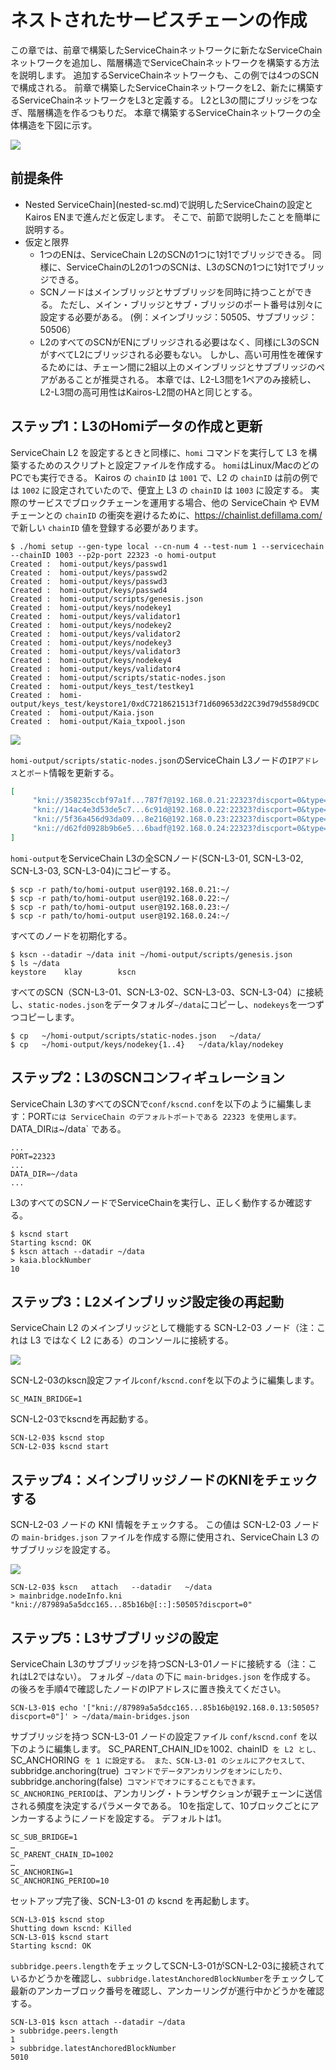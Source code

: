 # ネストされたサービスチェーンの作成

この章では、前章で構築したServiceChainネットワークに新たなServiceChainネットワークを追加し、階層構造でServiceChainネットワークを構築する方法を説明します。 追加するServiceChainネットワークも、この例では4つのSCNで構成される。 前章で構築したServiceChainネットワークをL2、新たに構築するServiceChainネットワークをL3と定義する。 L2とL3の間にブリッジをつなぎ、階層構造を作るつもりだ。 本章で構築するServiceChainネットワークの全体構造を下図に示す。

![](/img/nodes/sc-nestedsc-arch.png)

## 前提条件<a id="prerequisites"></a>

- Nested ServiceChain](nested-sc.md)で説明したServiceChainの設定とKairos ENまで進んだと仮定します。 そこで、前節で説明したことを簡単に説明する。
- 仮定と限界
  - 1つのENは、ServiceChain L2のSCNの1つに1対1でブリッジできる。 同様に、ServiceChainのL2の1つのSCNは、L3のSCNの1つに1対1でブリッジできる。
  - SCNノードはメインブリッジとサブブリッジを同時に持つことができる。 ただし、メイン・ブリッジとサブ・ブリッジのポート番号は別々に設定する必要がある。 (例：メインブリッジ：50505、サブブリッジ：50506）
  - L2のすべてのSCNがENにブリッジされる必要はなく、同様にL3のSCNがすべてL2にブリッジされる必要もない。 しかし、高い可用性を確保するためには、チェーン間に2組以上のメインブリッジとサブブリッジのペアがあることが推奨される。 本章では、L2-L3間を1ペアのみ接続し、L2-L3間の高可用性はKairos-L2間のHAと同じとする。

## ステップ1：L3のHomiデータの作成と更新<a id="step-1-create-and-update-homi"></a>

ServiceChain L2 を設定するときと同様に、`homi` コマンドを実行して L3 を構築するためのスクリプトと設定ファイルを作成する。 `homi`はLinux/MacのどのPCでも実行できる。 Kairos の `chainID` は `1001` で、L2 の `chainID` は前の例では `1002` に設定されていたので、便宜上 L3 の `chainID` は `1003` に設定する。 実際のサービスでブロックチェーンを運用する場合、他の ServiceChain や EVM チェーンとの `chainID` の衝突を避けるために、https://chainlist.defillama.com/ で新しい `chainID` 値を登録する必要があります。

```console
$ ./homi setup --gen-type local --cn-num 4 --test-num 1 --servicechain --chainID 1003 --p2p-port 22323 -o homi-output
Created :  homi-output/keys/passwd1
Created :  homi-output/keys/passwd2
Created :  homi-output/keys/passwd3
Created :  homi-output/keys/passwd4
Created :  homi-output/scripts/genesis.json
Created :  homi-output/keys/nodekey1
Created :  homi-output/keys/validator1
Created :  homi-output/keys/nodekey2
Created :  homi-output/keys/validator2
Created :  homi-output/keys/nodekey3
Created :  homi-output/keys/validator3
Created :  homi-output/keys/nodekey4
Created :  homi-output/keys/validator4
Created :  homi-output/scripts/static-nodes.json
Created :  homi-output/keys_test/testkey1
Created :  homi-output/keys_test/keystore1/0xdC7218621513f71d609653d22C39d79d558d9CDC
Created :  homi-output/Kaia.json
Created :  homi-output/Kaia_txpool.json
```

![](/img/nodes/sc-nestedsc-ip.png)

`homi-output/scripts/static-nodes.json`のServiceChain L3ノードの`IPアドレス`と`ポート`情報を更新する。

```json
[
     "kni://358235ccbf97a1f...787f7@192.168.0.21:22323?discport=0&type=cn",
     "kni://14ac4e3d53de5c7...6c91d@192.168.0.22:22323?discport=0&type=cn",
     "kni://5f36a456d93da09...8e216@192.168.0.23:22323?discport=0&type=cn",
     "kni://d62fd0928b9b6e5...6badf@192.168.0.24:22323?discport=0&type=cn"
]
```

`homi-output`をServiceChain L3の全SCNノード(SCN-L3-01, SCN-L3-02, SCN-L3-03, SCN-L3-04)にコピーする。

```console
$ scp -r path/to/homi-output user@192.168.0.21:~/ 
$ scp -r path/to/homi-output user@192.168.0.22:~/ 
$ scp -r path/to/homi-output user@192.168.0.23:~/ 
$ scp -r path/to/homi-output user@192.168.0.24:~/ 
```

すべてのノードを初期化する。

```console
$ kscn --datadir ~/data init ~/homi-output/scripts/genesis.json
$ ls ~/data
keystore	klay		kscn
```

すべてのSCN（SCN-L3-01、SCN-L3-02、SCN-L3-03、SCN-L3-04）に接続し、`static-nodes.json`をデータフォルダ`~/data`にコピーし、`nodekeys`を一つずつコピーします。

```console
$ cp   ~/homi-output/scripts/static-nodes.json   ~/data/
$ cp   ~/homi-output/keys/nodekey{1..4}   ~/data/klay/nodekey
```

## ステップ2：L3のSCNコンフィギュレーション<a id="step-2-scn-configuration"></a>

ServiceChain L3のすべてのSCNで`conf/kscnd.conf`を以下のように編集します：PORT`には ServiceChain のデフォルトポートである 22323 を使用します。`DATA_DIR`は`~/data\` である。

```
...
PORT=22323
...
DATA_DIR=~/data
...
```

L3のすべてのSCNノードでServiceChainを実行し、正しく動作するか確認する。

```console
$ kscnd start
Starting kscnd: OK
$ kscn attach --datadir ~/data
> kaia.blockNumber
10
```

## ステップ3：L2メインブリッジ設定後の再起動<a id="step-3-restart-after-setting-L2-main-bridge"></a>

ServiceChain L2 のメインブリッジとして機能する SCN-L2-03 ノード（注：これは L3 ではなく L2 にある）のコンソールに接続する。

![](/img/nodes/sc-nestedsc-id.png)

SCN-L2-03のkscn設定ファイル`conf/kscnd.conf`を以下のように編集します。

```console
SC_MAIN_BRIDGE=1
```

SCN-L2-03でkscndを再起動する。

```console
SCN-L2-03$ kscnd stop
SCN-L2-03$ kscnd start
```

## ステップ4：メインブリッジノードのKNIをチェックする<a id="step-4-check-kni-of-main-bridge-node"></a>

SCN-L2-03 ノードの KNI 情報をチェックする。 この値は SCN-L2-03 ノードの `main-bridges.json` ファイルを作成する際に使用され、ServiceChain L3 のサブブリッジを設定する。

![](/img/nodes/sc-nestedsc-nodeinfo.png)

```console
SCN-L2-03$ kscn   attach   --datadir   ~/data
> mainbridge.nodeInfo.kni
"kni://87989a5a5dcc165...85b16b@[::]:50505?discport=0"
```

## ステップ5：L3サブブリッジの設定<a id="step-5-configure-l3-sub-bridge"></a>

ServiceChain L3のサブブリッジを持つSCN-L3-01ノードに接続する（注：これはL2ではない）。 フォルダ `~/data` の下に `main-bridges.json` を作成する。 の後ろを手順4で確認したノードのIPアドレスに置き換えてください。

```console
SCN-L3-01$ echo '["kni://87989a5a5dcc165...85b16b@192.168.0.13:50505?discport=0"]' > ~/data/main-bridges.json
```

サブブリッジを持つ SCN-L3-01 ノードの設定ファイル `conf/kscnd.conf` を以下のように編集します。 SC_PARENT_CHAIN_ID`を`1002`、`chainID` を L2 とし、`SC_ANCHORING` を 1 に設定する。 また、SCN-L3-01 のシェルにアクセスして、`subbridge.anchoring(true)` コマンドでデータアンカリングをオンにしたり、`subbridge.anchoring(false)` コマンドでオフにすることもできます。 SC_ANCHORING_PERIOD`は、アンカリング・トランザクションが親チェーンに送信される頻度を決定するパラメータである。 10を指定して、10ブロックごとにアンカーするようにノードを設定する。 デフォルトは1。

```console
SC_SUB_BRIDGE=1
…
SC_PARENT_CHAIN_ID=1002
…
SC_ANCHORING=1
SC_ANCHORING_PERIOD=10
```

セットアップ完了後、SCN-L3-01 の kscnd を再起動します。

```console
SCN-L3-01$ kscnd stop
Shutting down kscnd: Killed
SCN-L3-01$ kscnd start
Starting kscnd: OK
```

`subbridge.peers.length`をチェックしてSCN-L3-01がSCN-L2-03に接続されているかどうかを確認し、`subbridge.latestAnchoredBlockNumber`をチェックして最新のアンカーブロック番号を確認し、アンカーリングが進行中かどうかを確認する。

```console
SCN-L3-01$ kscn attach --datadir ~/data
> subbridge.peers.length
1
> subbridge.latestAnchoredBlockNumber
5010
```
